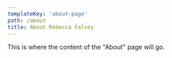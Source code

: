 ```yaml
---
templateKey: 'about-page'
path: /about
title: About Rebecca Falvey
---
```

This is where the content of the "About" page will go.
